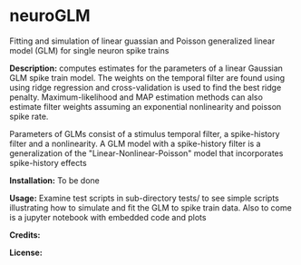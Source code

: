 # neuroGLM
Fitting and simulation of linear guassian and Poisson generalized linear model (GLM) for single neuron spike trains

**Description:**
computes estimates for the parameters of a linear Gaussian GLM spike train model.
The weights on the temporal filter are found using using ridge regression and cross-validation is used to find
 the best ridge penalty. Maximum-likelihood and MAP estimation methods can also estimate filter weights assuming an exponential 
 nonlinearity and poisson spike rate.
 
Parameters of GLMs consist of a stimulus temporal filter, a spike-history filter and a nonlinearity. 
A GLM model with a spike-history filter is a generalization of the "Linear-Nonlinear-Poisson" model that 
incorporates spike-history effects

**Installation:**
To be done

**Usage:**
Examine test scripts in sub-directory tests/ to see simple scripts illustrating how to simulate and fit the GLM to spike train data.
Also to come is a jupyter notebook with embedded code and plots

**Credits:**

**License:**








